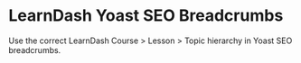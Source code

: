 # LearnDash Yoast SEO Breadcrumbs
Use the correct LearnDash Course > Lesson > Topic hierarchy in Yoast SEO breadcrumbs.
